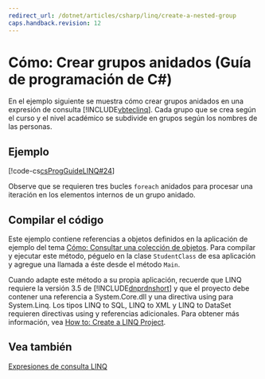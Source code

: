 ```yaml
---
redirect_url: /dotnet/articles/csharp/linq/create-a-nested-group
caps.handback.revision: 12
---
```

# C&#243;mo: Crear grupos anidados (Gu&#237;a de programaci&#243;n de C#)
En el ejemplo siguiente se muestra cómo crear grupos anidados en una expresión de consulta [!INCLUDE[vbteclinq](../../../csharp/includes/vbteclinq-md.md)].  Cada grupo que se crea según el curso y el nivel académico se subdivide en grupos según los nombres de las personas.  
  
## Ejemplo  
 [!code-cs[csProgGuideLINQ#24](../../../csharp/programming-guide/arrays/codesnippet/CSharp/how-to-create-a-nested-group_1.cs)]  
  
 Observe que se requieren tres bucles `foreach` anidados para procesar una iteración en los elementos internos de un grupo anidado.  
  
## Compilar el código  
 Este ejemplo contiene referencias a objetos definidos en la aplicación de ejemplo del tema [Cómo: Consultar una colección de objetos](../../../csharp/programming-guide/linq-query-expressions/how-to-query-a-collection-of-objects.md).  Para compilar y ejecutar este método, péguelo en la clase `StudentClass` de esa aplicación y agregue una llamada a éste desde el método `Main`.  
  
 Cuando adapte este método a su propia aplicación, recuerde que LINQ requiere la versión 3.5 de [!INCLUDE[dnprdnshort](../../../csharp/getting-started/includes/dnprdnshort-md.md)] y que el proyecto debe contener una referencia a System.Core.dll y una directiva using para System.Linq.  Los tipos LINQ to SQL, LINQ to XML y LINQ to DataSet requieren directivas using y referencias adicionales.  Para obtener más información, vea [How to: Create a LINQ Project](../Topic/How%20to:%20Create%20a%20LINQ%20Project.md).  
  
## Vea también  
 [Expresiones de consulta LINQ](../../../csharp/programming-guide/linq-query-expressions/index.md)